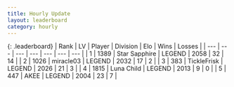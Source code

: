 ```yaml
---
title: Hourly Update
layout: leaderboard
category: hourly
---
```


{: .leaderboard}
| Rank | LV | Player | Division | Elo | Wins | Losses |
| --- | --- | --- | --- | --- | --- | --- |
| <span data-change="0">1</span> | 1389 | <span title="ID: 315148">Star Sapphire</span> | LEGEND | <span data-change="0">2058</span> | <span data-change="0">32</span> | <span data-change="0">14</span> |
| <span data-change="0">2</span> | 1026 | <span title="ID: 416373">miracle03</span> | LEGEND | <span data-change="0">2032</span> | <span data-change="0">17</span> | <span data-change="0">2</span> |
| <span data-change="0">3</span> | 383 | <span title="ID: 512212">TickleFrisk</span> | LEGEND | <span data-change="0">2026</span> | <span data-change="0">21</span> | <span data-change="0">3</span> |
| <span data-change="0">4</span> | 1815 | <span title="ID: 164871">Luna Child</span> | LEGEND | <span data-change="0">2013</span> | <span data-change="0">9</span> | <span data-change="0">0</span> |
| <span data-change="9">5</span> | 447 | <span title="ID: 455100">AKEE</span> | LEGEND | <span data-change="102">2004</span> | <span data-change="8">23</span> | <span data-change="0">7</span> |